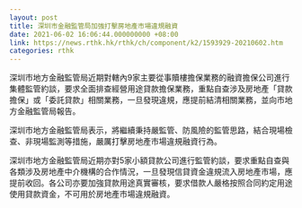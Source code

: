 ```yaml
---
layout: post
title: 深圳市金融監管局加強打擊房地產市場違規融資
date: 2021-06-02 16:06:44.000000000 +08:00
link: https://news.rthk.hk/rthk/ch/component/k2/1593929-20210602.htm
categories: rthk
---
```


深圳市地方金融監管局近期對轄內9家主要從事贖樓擔保業務的融資擔保公司進行集體監管約談，要求全面排查經營用途貸款擔保業務，重點自查涉及房地產「貸款擔保」或「委託貸款」相關業務，一旦發現違規，應提前結清相關業務，並向市地方金融監管局報告。

深圳市地方金融監管局表示，將繼續秉持嚴監管、防風險的監管思路，結合現場檢查、非現場監測等措施，嚴厲打擊房地產市場違規融資行為。

深圳市地方金融監管局近期亦對5家小額貸款公司進行監管約談，要求重點自查與各類涉及房地產中介機構的合作情況，一旦發現信貸資金違規流入房地產市場，應提前收回。各公司亦要加強貸款用途真實審核，要求借款人嚴格按照合同約定用途使用貸款資金，不可用於房地產市場違規融資。
